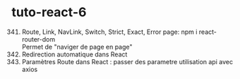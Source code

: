 # tuto-react-6
341. Route, Link, NavLink, Switch, Strict, Exact, Error page: npm i react-router-dom <br>
Permet de "naviger de page en page"<br>
342. Redirection automatique dans React
343. Paramètres Route dans React : passer des parametre utilisation api avec axios
